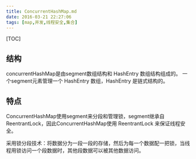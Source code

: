 ```yaml
---
title: ConcurrentHashMap.md
date: 2016-03-21 22:27:06
tags: [map,并发,线程安全,集合]
---
```


[TOC]

<!--more-->

## 结构

concurrentHashMap是由segment数组结构和 HashEntry 数组结构组成的。
一个segment元素管理一个 HashEntry 数组，HashEntry 是链式结构的。

## 特点

ConcurrentHashMap使用segment来分段和管理锁，segment继承自ReentrantLock，因此ConcurrentHashMap使用 ReentrantLock 来保证线程安全。

采用锁分段技术：将数据分为一段一段的存储，然后为每一个数据配一把锁，当线程用锁访问一个段数据时，其他段数据可以被其他数据访问。